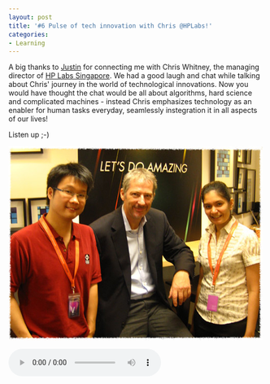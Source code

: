 ```yaml
---
layout: post
title: '#6 Pulse of tech innovation with Chris @HPLabs!'
categories:
- Learning
---
```


A big thanks to [Justin](https://twitter.com/#!/triplez82) for connecting me with Chris Whitney, the managing director of [HP Labs Singapore](http://www.hpl.hp.com/singapore/). We had a good laugh and chat while talking about Chris' journey in the world of technological innovations. Now you would have thought the chat would be all about algorithms, hard science and complicated machines - instead Chris emphasizes technology as an enabler for human tasks everyday, seamlessly instegration it in all aspects of our lives!

Listen up ;-)

![Tech Innovation with Chris Whitney](/img/pulse6.jpg)

<audio controls="controls">
  <source src="/audio/Pulse-Ep6-260611.mp3" type="audio/mpeg">
</audio>
